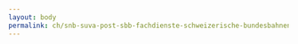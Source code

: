 ```yaml
---
layout: body
permalink: ch/snb-suva-post-sbb-fachdienste-schweizerische-bundesbahnen-konzernleitung-sbb-cargo/
---
```


